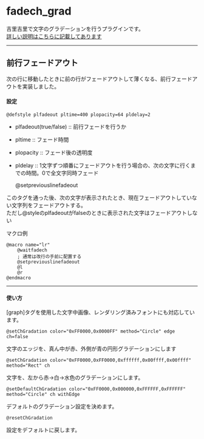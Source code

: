 # fadech_grad
吉里吉里で文字のグラデーションを行うプラグインです。  
[詳しい説明はこちらに記載してあります](http://koumei.rejec.net/html/exp_fadechGrad.html "サークル煌明のサイト")

***
## 前行フェードアウト
次の行に移動したときに前の行がフェードアウトして薄くなる、前行フェードアウトを実装しました。

#### 設定

    @defstyle plfadeout pltime=400 plopacity=64 pldelay=2  
* plfadeout(true/false) :: 前行フェードを行うか  
* pltime :: フェード時間  
* plopacity :: フェード後の透明度  
* pldelay :: 1文字ずつ順番にフェードアウトを行う場合の、次の文字に行くまでの時間。0で全文字同時フェード  


    @setpreviouslinefadeout  

このタグを通った後、次の文字が表示されたとき、現在フェードアウトしていない文字列をフェードアウトする。  
ただし@styleのplfadeoutがfalseのときに表示された文字はフェードアウトしない  

マクロ例  

    @macro name="lr"  
        @waitfadech  
        ; 通常は改行の手前に配置する  
        @setpreviouslinefadeout  
        @l  
        @r  
    @endmacro  

***
#### 使い方
[graph]タグを使用した文字中画像、レンダリング済みフォントにも対応しています。  

    @setChGradation color="0xFF0000,0x0000FF" method="Circle" edge ch=false  
文字のエッジを、真ん中が赤、外側が青の円形グラデーションにします  

    @setChGradation color="0xFF0000,0xFF0000,0xffffff,0x00ffff,0x00ffff" method="Rect" ch  
文字を、左から赤→白→水色のグラデーションにします。  

    @setDefaultChGradation color="0xFF0000,0x000000,0xFFFFFF,0xFFFFFF" method="Circle" ch withEdge  
デフォルトのグラデーション設定を決めます。  

    @resetChGradation  
設定をデフォルトに戻します。  
